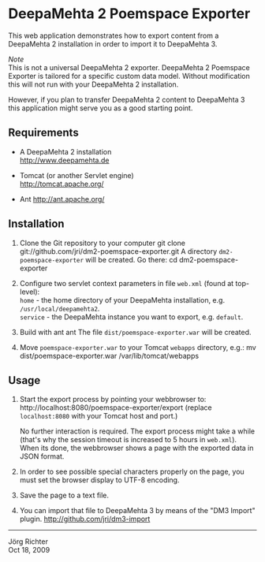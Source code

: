 
DeepaMehta 2 Poemspace Exporter
===============================

This web application demonstrates how to export content from a DeepaMehta 2 installation
in order to import it to DeepaMehta 3.

*Note*  
This is not a universal DeepaMehta 2 exporter.
DeepaMehta 2 Poemspace Exporter is tailored for a specific custom data model.
Without modification this will not run with your DeepaMehta 2 installation.

However, if you plan to transfer DeepaMehta 2 content to DeepaMehta 3
this application might serve you as a good starting point.


Requirements
------------

* A DeepaMehta 2 installation  
  <http://www.deepamehta.de>

* Tomcat (or another Servlet engine)  
  <http://tomcat.apache.org/>

* Ant
  <http://ant.apache.org/>


Installation
------------

1.  Clone the Git repository to your computer
        git clone git://github.com/jri/dm2-poemspace-exporter.git
    A directory `dm2-poemspace-exporter` will be created. Go there:
        cd dm2-poemspace-exporter

2.  Configure two servlet context parameters in file `web.xml` (found at top-level):  
    `home` - the home directory of your DeepaMehta installation, e.g. `/usr/local/deepamehta2`.  
    `service` - the DeepaMehta instance you want to export, e.g. `default`.

3.  Build with ant
        ant
    The file `dist/poemspace-exporter.war` will be created.

4.  Move `poemspace-exporter.war` to your Tomcat `webapps` directory, e.g.:
        mv dist/poemspace-exporter.war /var/lib/tomcat/webapps


Usage
-----

1.  Start the export process by pointing your webbrowser to:
        http://localhost:8080/poemspace-exporter/export
    (replace `localhost:8080` with your Tomcat host and port.)

    No further interaction is required. The export process might take a while
    (that's why the session timeout is increased to 5 hours in `web.xml`).
    When its done, the webbrowser shows a page with the exported data in JSON format.

2.  In order to see possible special characters properly on the page,
    you must set the browser display to UTF-8 encoding.
    
3.  Save the page to a text file.

4.  You can import that file to DeepaMehta 3 by means of the "DM3 Import" plugin.
    <http://github.com/jri/dm3-import>


------------
Jörg Richter  
Oct 18, 2009
